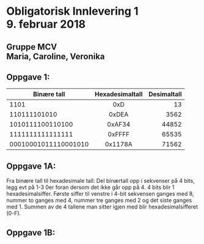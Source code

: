 
<h1>Obligatorisk Innlevering 1<br>
9. februar 2018</h1>
<h2>Gruppe MCV <br>
Maria, Caroline, Veronika</h2>

<h2>Oppgave 1:</h2>

| Binære tall          | Hexadesimaltall | Desimaltall |
| -------------        |:-------------:  | -----:      |
| 1101                 | 0xD             | 13          |
| 110111101010         | 0xDEA           | 3562        |
| 1010111100110100     | 0xAF34          | 44852       |
| 1111111111111111     | 0xFFFF          | 65535       |
| 00010001011110001010 | 0x1178A         | 71562       |


<h2>Oppgave 1A:</h2>
Fra binære tall til hexadesimale tall: Del binærtall opp i sekvenser på 4 bits, legg evt på 1-3 0er foran dersom det ikke går opp på 4. 
4 bits blir 1 hexadesimalsiffer. 
Første siffer til venstre i 4-bit sekvensen ganges med 8, nummer to ganges med 4, nummer tre ganges med 2 og det siste ganges med 1. 
Summen av de 4 tallene man sitter igjen med blir hexadesimalsifferet (0-F).

<h2>Oppgave 1B:</h2>

